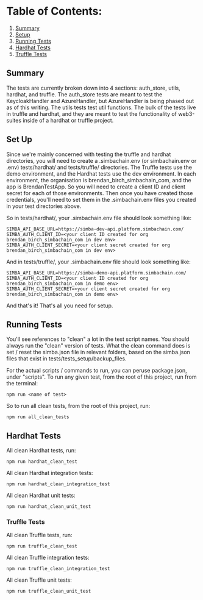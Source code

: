 # Table of Contents:
1. [Summary](#summary)
2. [Setup](#set-up)
3. [Running Tests](#running-tests)
4. [Hardhat Tests](#hardhat-tests)
5. [Truffle Tests](#truffle-tests)

## Summary
The tests are currently broken down into 4 sections: auth_store, utils, hardhat, and truffle. The auth_store tests are meant to test the KeycloakHandler and AzureHandler, but AzureHandler is being phased out as of this writing. The utils tests test util functions. The bulk of the tests live in truffle and hardhat, and they are meant to test the functionality of web3-suites inside of a hardhat or truffle project.

## Set Up
Since we're mainly concerned with testing the truffle and hardhat directories, you will need to create a .simbachain.env (or simbachain.env or .env) tests/hardhat/ and tests/truffle/ directories. The Truffle tests use the demo environment, and the Hardhat tests use the dev environment. In each environment, the organisation is brendan_birch_simbachain_com, and the app is BrendanTestApp. So you will need to create a client ID and client secret for each of those environments. Then once you have created those credentials, you'll need to set them in the .simbachain.env files you created in your test directories above.

So in tests/hardhat/, your .simbachain.env file should look something like:

```
SIMBA_API_BASE_URL=https://simba-dev-api.platform.simbachain.com/
SIMBA_AUTH_CLIENT_ID=<your client ID created for org brendan_birch_simbachain_com in dev env>
SIMBA_AUTH_CLIENT_SECRET=<your client secret created for org brendan_birch_simbachain_com in dev env>
```

And in tests/truffle/, your .simbachain.env file should look something like:

```
SIMBA_API_BASE_URL=https://simba-demo-api.platform.simbachain.com/
SIMBA_AUTH_CLIENT_ID=<your client ID created for org brendan_birch_simbachain_com in demo env>
SIMBA_AUTH_CLIENT_SECRET=<your client secret created for org brendan_birch_simbachain_com in demo env>
```

And that's it! That's all you need for setup.

## Running Tests
You'll see references to "clean" a lot in the test script names. You should always run the "clean" version of tests. What the clean command does is set / reset the simba.json file in relevant folders, based on the simba.json files that exist in tests/tests_setup/backup_files.

For the actual scripts / commands to run, you can peruse package.json, under "scripts". To run any given test, from the root of this project, run from the terminal:

```
npm run <name of test>
```

So to run all clean tests, from the root of this project, run:

```
npm run all_clean_tests
```

## Hardhat Tests
All clean Hardhat tests, run:

```
npm run hardhat_clean_test
```

All clean Hardhat integration tests:

```
npm run hardhat_clean_integration_test
```

All clean Hardhat unit tests:

```
npm run hardhat_clean_unit_test
```

### Truffle Tests
All clean Truffle tests, run:

```
npm run truffle_clean_test
```

All clean Truffle integration tests:

```
npm run truffle_clean_integration_test
```

All clean Truffle unit tests:

```
npm run truffle_clean_unit_test
```

